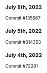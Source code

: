 ### July 8th, 2022

Commit #135567

### July 5th, 2022

Commit #314353


### July 4th, 2022

Commit #72281
